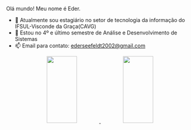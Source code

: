 Olá mundo! Meu nome é Eder.

- 🔭 Atualmente sou estagiário no setor de tecnologia da informação do IFSUL-Visconde da Graça(CAVG)
- 🌱 Estou no 4º e último semestre de Análise e Desenvolvimento de Sistemas
- 📫 Email para contato: ederseefeldt2002@gmail.com

<div align="center">
  <a href="https://github.com/rafaballerini">
  <img height="180em" width="40%" src="https://github-readme-stats.vercel.app/api?username=ederseefeldt&show_icons=true&theme=dark&include_all_commits=true&count_private=true"/>
  <img height="180em" width="40%" src="https://github-readme-stats.vercel.app/api/top-langs/?username=ederseefeldt&layout=compact&langs_count=7&theme=dark"/>
</div>
